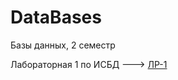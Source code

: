 # DataBases
Базы данных, 2 семестр

Лабораторная 1 по ИСБД ---> [ЛР-1](https://github.com/mkkkpln/DataBases1/blob/ff8307c38c83c923a7df21e2f51a7913d0a38596/%D0%9B%D0%B0%D0%B1%D0%BE%D1%80%D0%B0%D1%82%D0%BE%D1%80%D0%BD%D0%B0%D1%8F_1_%D0%91%D0%B0%D0%B7%D0%B0_%D0%B4%D0%B0%D0%BD%D0%BD%D1%8B%D1%85_%D0%9A%D0%BE%D0%BF%D0%B0%D0%BB%D0%B8%D0%BD%D0%B0_P3132.docx)
